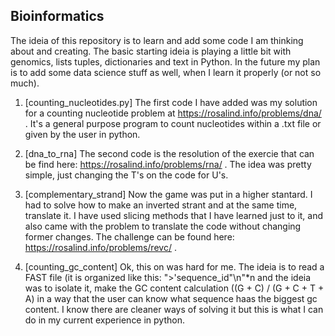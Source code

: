 ## Bioinformatics

The ideia of this repository is to learn and add some code I am thinking about and creating. The basic starting ideia is playing a little bit with genomics, lists tuples, dictionaries and text in Python. In the future 
my plan is to add some data science stuff as well, when I learn it properly (or not so much).



1) [counting_nucleotides.py] The first code I have added was my solution for a counting nucleotide problem at https://rosalind.info/problems/dna/ . It's a general purpose program to count nucleotides within a .txt file or given by the user in python. 

2) [dna_to_rna] The second code is the resolution of the exercie that can be find here: https://rosalind.info/problems/rna/ . The idea was pretty simple, just changing the T's on the code for U's. 

3) [complementary_strand] Now the game was put in a higher stantard. I had to solve how to make an inverted strant and at the same time, translate it. I have used slicing methods that I have learned just to it, and also came with the problem to translate the code without changing former changes. The challenge can be found here: https://rosalind.info/problems/revc/ . 

4) [counting_gc_content] Ok, this on was hard for me. The ideia is to read a FAST file (it is organized like this: ">'sequence_id"\n<sequence>"*n and the ideia was to isolate it, make the GC content calculation ((G + C) / (G + C + T + A) in a way that the user can know what sequence haas the biggest gc content. I know there are cleaner ways of solving it but this is what I can do in my current experience in python.  
